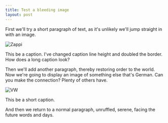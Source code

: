 ```yaml
---
title: Test a bleeding image
layout: post
---
```


First we'll try a short paragraph of text, as it's unlikely we'll jump straight in with an image.

<img class="bleed" src="http://www.bureau-b.com/images/Faust%20Zappi%20%28Credit%20Ian%20Land%29.jpg" alt="Zappi">

<p class="figcaption">This be a caption. I've changed caption line height and doubled the border. How does a long caption look?</p>

Then we'll add another paragraph, thereby restoring order to the world. Now we're going to display an image of something else that's German. Can you make the connection? Plenty of others have.

<img src="http://onlyhdwallpapers.com/wallpaper/vintage_cars_classic_mercedes-benz_desktop_1920x1080_hd-wallpaper-1126959.jpg" alt="VW" class="bleed">

<p class="figcaption">This be a short caption.</p>

And then we return to a normal paragraph, unruffled, serene, facing the future words and days.


